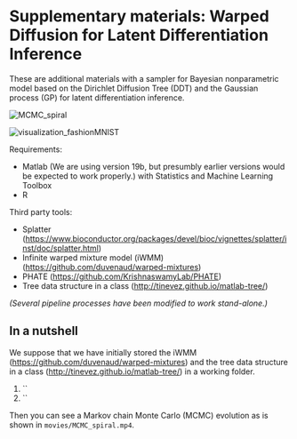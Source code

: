 # Supplementary materials: Warped Diffusion for Latent Differentiation Inference


These are additional materials with a sampler for Bayesian nonparametric model based on the Dirichlet Diffusion Tree (DDT) and the Gaussian process (GP) for latent differentiation inference. 

![MCMC_spiral](https://github.com/masahironakanopr/warped-diffusion/assets/73105349/48659853-472d-4de2-9044-dd00e4ab0cfa)

![visualization_fashionMNIST](https://github.com/masahironakanopr/warped-diffusion/assets/73105349/e7b41c06-df1a-4abb-89d5-a75975cc3d22)


Requirements: 

- Matlab (We are using version 19b, but presumbly earlier versions would be expected to work properly.) with Statistics and Machine Learning Toolbox
- R

Third party tools:

- Splatter (https://www.bioconductor.org/packages/devel/bioc/vignettes/splatter/inst/doc/splatter.html)
- Infinite warped mixture model (iWMM) (https://github.com/duvenaud/warped-mixtures)
- PHATE (https://github.com/KrishnaswamyLab/PHATE)
- Tree data structure in a class (http://tinevez.github.io/matlab-tree/)

*(Several pipeline processes have been modified to work stand-alone.)* 

## In a nutshell

We suppose that we have initially stored the iWMM (https://github.com/duvenaud/warped-mixtures) and the tree data structure in a class (http://tinevez.github.io/matlab-tree/) in a working folder.

1. `` 
2. ``

Then you can see a Markov chain Monte Carlo (MCMC) evolution as is shown in `movies/MCMC_spiral.mp4`.


